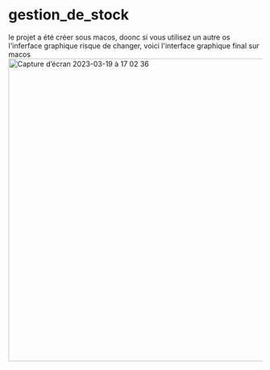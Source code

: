 # gestion_de_stock
le projet a été créer sous macos, doonc si vous utilisez un autre os l'inferface graphique risque de changer,
voici l'interface graphique final sur macos
<img width="601" alt="Capture d’écran 2023-03-19 à 17 02 36" src="https://user-images.githubusercontent.com/115145341/226188618-a9c7119a-add8-4cac-a7c0-647293d01625.png">
